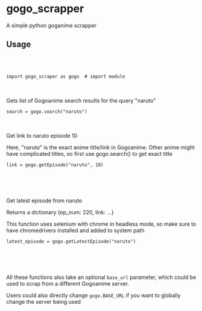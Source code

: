 # gogo_scrapper
A simple python goganime scrapper


## Usage
<br />
<br />

```import gogo_scraper as gogo  # import module```
<br />
<br />
<br />

<p> Gets list of Gogoanime search results for the query "naruto" </p>

```search = gogo.search("naruto")```
<br />
<br />
<br />

<p> Get link to naruto episode 10</p>
<p> Here, "naruto" is the exact anime title/link in Gogoanime. Other anime might have complicated titles, so first use gogo.search() to get exact title</p>

```link = gogo.getEpisode("naruto", 10)```

<br />
<br />
<br />

<p> Get latest episode from naruto </p>
<p> Returns a dictionary {ep_num: 220, link: ...} </p>

<p> This function uses selenium with chrome in headless mode, so make sure to have chromedrivers installed and added to system path </p>

```latest_episode = gogo.getLatestEpisode("naruto")```

<br />
<br />
<br />

All these functions also take an optional `base_url` parameter, which could be used to scrap from a different Gogoanime server.

Users could also directly change `gogo.BASE_URL` if you want to globally change the server being used
